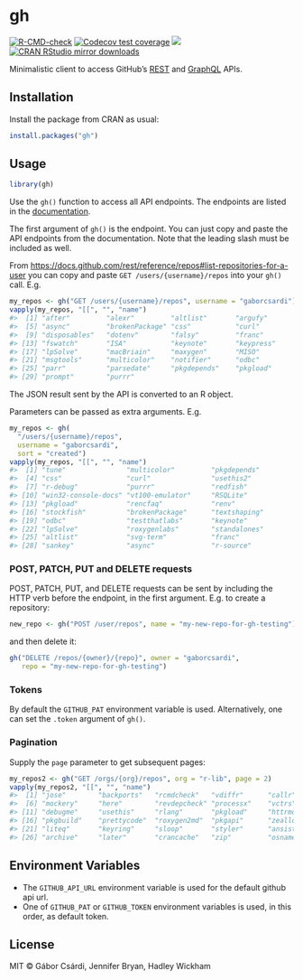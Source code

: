 
<!-- README.md is generated from README.Rmd. Please edit that file -->

# gh

<!-- badges: start -->

[![R-CMD-check](https://github.com/r-lib/gh/workflows/R-CMD-check/badge.svg)](https://github.com/r-lib/gh/actions)
[![Codecov test
coverage](https://codecov.io/gh/r-lib/gh/branch/main/graph/badge.svg)](https://app.codecov.io/gh/r-lib/gh?branch=main)
[![](https://www.r-pkg.org/badges/version/gh)](https://www.r-pkg.org/pkg/gh)
[![CRAN RStudio mirror
downloads](https://cranlogs.r-pkg.org/badges/gh)](https://www.r-pkg.org/pkg/gh)
<!-- badges: end -->

Minimalistic client to access GitHub’s
[REST](https://docs.github.com/rest) and
[GraphQL](https://docs.github.com/graphql) APIs.

## Installation

Install the package from CRAN as usual:

``` r
install.packages("gh")
```

## Usage

``` r
library(gh)
```

Use the `gh()` function to access all API endpoints. The endpoints are
listed in the [documentation](https://docs.github.com/rest).

The first argument of `gh()` is the endpoint. You can just copy and
paste the API endpoints from the documentation. Note that the leading
slash must be included as well.

From
<https://docs.github.com/rest/reference/repos#list-repositories-for-a-user>
you can copy and paste `GET /users/{username}/repos` into your `gh()`
call. E.g.

``` r
my_repos <- gh("GET /users/{username}/repos", username = "gaborcsardi")
vapply(my_repos, "[[", "", "name")
#>  [1] "after"         "alexr"         "altlist"       "argufy"       
#>  [5] "async"         "brokenPackage" "css"           "curl"         
#>  [9] "disposables"   "dotenv"        "falsy"         "franc"        
#> [13] "fswatch"       "ISA"           "keynote"       "keypress"     
#> [17] "lpSolve"       "macBriain"     "maxygen"       "MISO"         
#> [21] "msgtools"      "multicolor"    "notifier"      "odbc"         
#> [25] "parr"          "parsedate"     "pkgdepends"    "pkgload"      
#> [29] "prompt"        "purrr"
```

The JSON result sent by the API is converted to an R object.

Parameters can be passed as extra arguments. E.g.

``` r
my_repos <- gh(
  "/users/{username}/repos",
  username = "gaborcsardi",
  sort = "created")
vapply(my_repos, "[[", "", "name")
#>  [1] "tune"               "multicolor"         "pkgdepends"        
#>  [4] "css"                "curl"               "usethis2"          
#>  [7] "r-debug"            "purrr"              "redfish"           
#> [10] "win32-console-docs" "vt100-emulator"     "RSQLite"           
#> [13] "pkgload"            "rencfaq"            "renv"              
#> [16] "stockfish"          "brokenPackage"      "textshaping"       
#> [19] "odbc"               "testthatlabs"       "keynote"           
#> [22] "lpSolve"            "roxygenlabs"        "standalones"       
#> [25] "altlist"            "svg-term"           "franc"             
#> [28] "sankey"             "async"              "r-source"
```

### POST, PATCH, PUT and DELETE requests

POST, PATCH, PUT, and DELETE requests can be sent by including the HTTP
verb before the endpoint, in the first argument. E.g. to create a
repository:

``` r
new_repo <- gh("POST /user/repos", name = "my-new-repo-for-gh-testing")
```

and then delete it:

``` r
gh("DELETE /repos/{owner}/{repo}", owner = "gaborcsardi",
   repo = "my-new-repo-for-gh-testing")
```

### Tokens

By default the `GITHUB_PAT` environment variable is used. Alternatively,
one can set the `.token` argument of `gh()`.

### Pagination

Supply the `page` parameter to get subsequent pages:

``` r
my_repos2 <- gh("GET /orgs/{org}/repos", org = "r-lib", page = 2)
vapply(my_repos2, "[[", "", "name")
#>  [1] "jose"        "backports"   "rcmdcheck"   "vdiffr"      "callr"      
#>  [6] "mockery"     "here"        "revdepcheck" "processx"    "vctrs"      
#> [11] "debugme"     "usethis"     "rlang"       "pkgload"     "httrmock"   
#> [16] "pkgbuild"    "prettycode"  "roxygen2md"  "pkgapi"      "zeallot"    
#> [21] "liteq"       "keyring"     "sloop"       "styler"      "ansistrings"
#> [26] "archive"     "later"       "crancache"   "zip"         "osname"
```

## Environment Variables

-   The `GITHUB_API_URL` environment variable is used for the default
    github api url.
-   One of `GITHUB_PAT` or `GITHUB_TOKEN` environment variables is used,
    in this order, as default token.

## License

MIT © Gábor Csárdi, Jennifer Bryan, Hadley Wickham
